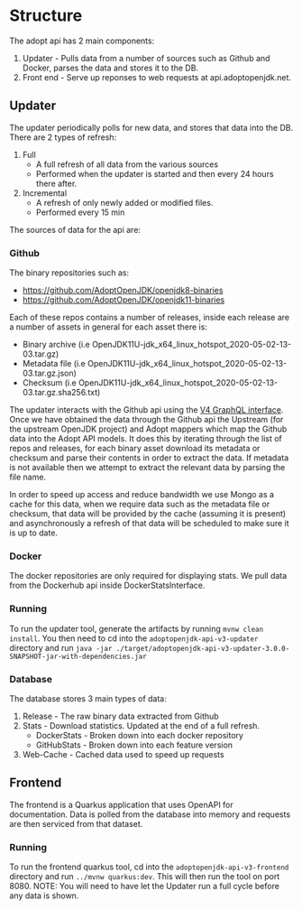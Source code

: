 # Structure

The adopt api has 2 main components:

1. Updater - Pulls data from a number of sources such as Github and Docker, parses the data and stores it to the DB.
1. Front end -  Serve up reponses to web requests at api.adoptopenjdk.net.


## Updater

The updater periodically polls for new data, and stores that data into the DB. There are 2 types of refresh:
1. Full
    - A full refresh of all data from the various sources
    - Performed when the updater is started and then every 24 hours there after. 
1. Incremental
    - A refresh of only newly added or modified files.
    - Performed every 15 min
 
The sources of data for the api are:

### Github
The binary repositories such as:
 - https://github.com/AdoptOpenJDK/openjdk8-binaries
 - https://github.com/AdoptOpenJDK/openjdk11-binaries 

Each of these repos contains a number of releases, inside each release are a number of assets in general for each asset there is:
- Binary archive (i.e OpenJDK11U-jdk_x64_linux_hotspot_2020-05-02-13-03.tar.gz)
- Metadata file (i.e OpenJDK11U-jdk_x64_linux_hotspot_2020-05-02-13-03.tar.gz.json)
- Checksum (i.e OpenJDK11U-jdk_x64_linux_hotspot_2020-05-02-13-03.tar.gz.sha256.txt)

The updater interacts with the Github api using the [V4 GraphQL interface](https://developer.github.com/v4/guides/intro-to-graphql/).
Once we have obtained the data through the Github api the Upstream (for the upstream OpenJDK project) and Adopt mappers which map the
Github data into the Adopt API models. It does this by iterating through the list of repos and releases, for each binary asset download 
its metadata or checksum and parse their contents in order to extract the data. If metadata is not available then we attempt to extract 
the relevant data by parsing the file name.

In order to speed up access and reduce bandwidth we use Mongo as a cache for this data, when we require data such as the metadata file
or checksum, that data will be provided by the cache (assuming it is present) and asynchronously a refresh of that data will be scheduled
to make sure it is up to date.  

### Docker
The docker repositories are only required for displaying stats. We pull data from the Dockerhub api inside DockerStatsInterface.

### Running
To run the updater tool, generate the artifacts by running `mvnw clean install`. You then need to cd into the `adoptopenjdk-api-v3-updater` directory and run `java -jar ./target/adoptopenjdk-api-v3-updater-3.0.0-SNAPSHOT-jar-with-dependencies.jar`

### Database
The database stores 3 main types of data:
1. Release - The raw binary data extracted from Github
1. Stats - Download statistics. Updated at the end of a full refresh.
    - DockerStats - Broken down into each docker repository
    - GitHubStats - Broken down into each feature version
1. Web-Cache - Cached data used to speed up requests

 
## Frontend

The frontend is a Quarkus application that uses OpenAPI for documentation. Data is polled from the database into memory and requests are then
serviced from that dataset.

### Running
To run the frontend quarkus tool, cd into the `adoptopenjdk-api-v3-frontend` directory and run `../mvnw quarkus:dev`. This will then run the tool on port 8080.
NOTE: You will need to have let the Updater run a full cycle before any data is shown.
